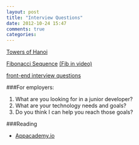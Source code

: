 ```yaml
---
layout: post
title: "Interview Questions"
date: 2012-10-24 15:47
comments: true
categories: 
---
```


[Towers of Hanoi](http://codegolf.com/tower-of-hanoi)

[Fibonacci Sequence](http://en.literateprograms.org/Fibonacci_numbers_(Ruby)) [(Fib in video)](http://vimeo.com/45768714)


[front-end interview questions](https://github.com/darcyclarke/Front-end-Developer-Interview-Questions)

###For employers:
1. What are you looking for in a junior developer?
2. What are your technology needs and goals? 
3. Do you think I can help you reach those goals?

###Reading
- [Appacademy.io](http://hugomelo.com/post/35533342698/becoming-an-apprentice)